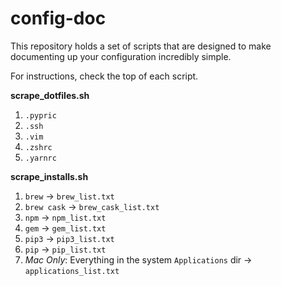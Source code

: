# config-doc

This repository holds a set of scripts that are designed to make documenting up your configuration incredibly simple.

For instructions, check the top of each script.

**scrape_dotfiles.sh**

1. `.pypric`
1. `.ssh `
1. `.vim`
1. `.zshrc`
1. `.yarnrc`

**scrape_installs.sh**

1. `brew` -> `brew_list.txt`
1. `brew cask` -> `brew_cask_list.txt`
1. `npm` -> `npm_list.txt`
1. `gem` -> `gem_list.txt`
1. `pip3` -> `pip3_list.txt`
1. `pip` -> `pip_list.txt`
1. _Mac Only_: Everything in the system `Applications` dir -> `applications_list.txt`
